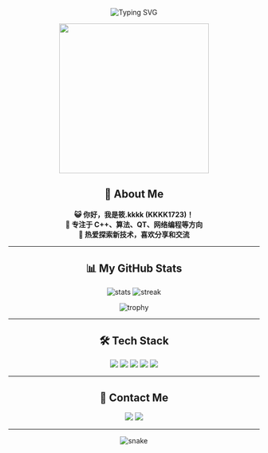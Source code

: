 <!-- 个人主页 README.md 示例，深色酷炫风格 -->

<p align="center">
  <img src="https://readme-typing-svg.demolab.com?font=Fira+Code&duration=2000&pause=1000&color=F7A41D&center=true&vCenter=true&width=435&lines=Hi%2C+I+am+KKKK1723!;C%2B%2B+%7C+Algorithm+%7C+QT+%7C+More..." alt="Typing SVG" />
</p>

<p align="center">
  <img src="https://media.giphy.com/media/13HgwGsXF0aiGY/giphy.gif" width="300"/>
</p>

<h2 align="center">🚀 About Me</h2>

<p align="center">
  <b>😺 你好，我是筱.kkkk (KKKK1723)！</b><br>
  <b>🎯 专注于 C++、算法、QT、网络编程等方向</b><br>
  <b>🌌 热爱探索新技术，喜欢分享和交流</b>
</p>

---

<h2 align="center">📊 My GitHub Stats</h2>

<p align="center">
  <img src="https://github-readme-stats.vercel.app/api?username=KKKK1723&show_icons=true&theme=tokyonight&hide_border=true" alt="stats"/>
  <img src="https://github-readme-streak-stats.herokuapp.com/?user=KKKK1723&theme=tokyonight&hide_border=true" alt="streak"/>
</p>

<p align="center">
  <img src="https://github-profile-trophy.vercel.app/?username=KKKK1723&theme=darkhub&row=1&column=7" alt="trophy"/>
</p>

---

<h2 align="center">🛠️ Tech Stack</h2>

<p align="center">
  <img src="https://img.shields.io/badge/C++-00599C?style=for-the-badge&logo=c%2B%2B&logoColor=white"/>
  <img src="https://img.shields.io/badge/Qt-41CD52?style=for-the-badge&logo=qt&logoColor=white"/>
  <img src="https://img.shields.io/badge/Algorithm-FF6F00?style=for-the-badge"/>
  <img src="https://img.shields.io/badge/GitHub-181717?style=for-the-badge&logo=github&logoColor=white"/>
  <img src="https://img.shields.io/badge/Linux-000000?style=for-the-badge&logo=linux&logoColor=white"/>
</p>

---

<h2 align="center">🌈 Contact Me</h2>

<p align="center">
  <a href="mailto:2052436429@qq.com"><img src="https://img.shields.io/badge/Email-2052436429@qq.com-darkblue?style=for-the-badge&logo=gmail&logoColor=white"></a>
  <a href="https://blog.csdn.net/2401_87117051"><img src="https://img.shields.io/badge/CSDN-Blog-orange?style=for-the-badge&logo=csdn&logoColor=white"></a>
</p>

---

<p align="center">
  <img src="https://raw.githubusercontent.com/KKKK1723/KKKK1723/output/github-contribution-grid-snake-dark.svg" alt="snake"/>
</p>
